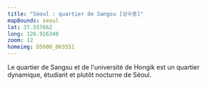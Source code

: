 ```yaml
---
title: "Séoul : quartier de Sangsu [상수동]"
mapBounds: seoul
lat: 37.557662
long: 126.926348
zoom: 12
homeimg: D5600_003551
---
```

Le quartier de Sangsu et de l'université de Hongik est un quartier dynamique, étudiant et plutôt nocturne de Séoul.